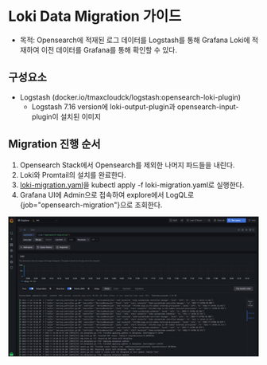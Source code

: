 # Loki Data Migration 가이드
* 목적: Opensearch에 적재된 로그 데이터를 Logstash를 통해 Grafana Loki에 적재하여 이전 데이터를 Grafana를 통해 확인할 수 있다.

## 구성요소
* Logstash (docker.io/tmaxcloudck/logstash:opensearch-loki-plugin)
    * Logstash 7.16 version에 loki-output-plugin과 opensearch-input-plugin이 설치된 이미지

## Migration 진행 순서
1. Opensearch Stack에서 Opensearch를 제외한 나머지 파드들을 내린다.
2. Loki와 Promtail의 설치를 완료한다.
3. [loki-migration.yaml](../yaml/loki-migration.yaml)을 kubectl apply -f loki-migration.yaml로 실행한다.
4. Grafana UI에 Admin으로 접속하여 explore에서 LogQL로 {job="opensearch-migration"}으로 조회한다.

![image](../figure/data-migration.png)

